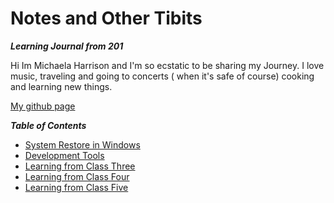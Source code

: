 # Notes and Other Tibits 
***Learning Journal from 201*** 

Hi Im Michaela Harrison and I'm so ecstatic to be sharing my Journey. I love music, traveling and going to concerts ( when it's safe of course) cooking and learning new things.

[My github page](https://github.com/kaylalh)


***Table of Contents***
- [System Restore in Windows](/class1.md)
- [Development Tools](/class2.md)
- [Learning from Class Three](/class3.md)
- [Learning from Class Four](/class4.md)
- [Learning from Class Five](/class5.md)
